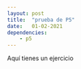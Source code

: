 ```yaml
---
layout: post
title:  "prueba de P5"
date:   01-02-2021
dependencies:
    - p5
---
```


Aquí tienes un ejercicio

<div id="sketch-holder">
  <script src="p5.js"></script>
  <script src="p5.sound.min.js"></script>
  <script src="sketch.js"></script>
</div>
